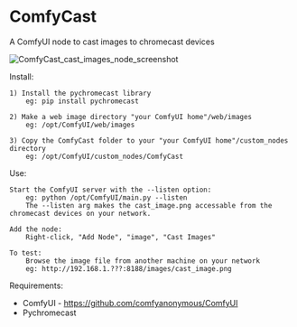 # ComfyCast
A ComfyUI node to cast images to chromecast devices 


![ComfyCast_cast_images_node_screenshot](https://github.com/jpagliaccio/ComfyCast/assets/7680161/2c482f0a-2b1d-472a-bf5e-7ce3d245d761)


Install:

    1) Install the pychromecast library 
        eg: pip install pychromecast 

    2) Make a web image directory "your ComfyUI home"/web/images
        eg: /opt/ComfyUI/web/images
      
    3) Copy the ComfyCast folder to your "your ComfyUI home"/custom_nodes directory  
        eg: /opt/ComfyUI/custom_nodes/ComfyCast

Use:

    Start the ComfyUI server with the --listen option:
        eg: python /opt/ComfyUI/main.py --listen
        The --listen arg makes the cast_image.png accessable from the chromecast devices on your network.

    Add the node:
        Right-click, "Add Node", "image", "Cast Images" 

    To test:
        Browse the image file from another machine on your network
        eg: http://192.168.1.???:8188/images/cast_image.png 

Requirements:

  * ComfyUI - https://github.com/comfyanonymous/ComfyUI
  * Pychromecast 
